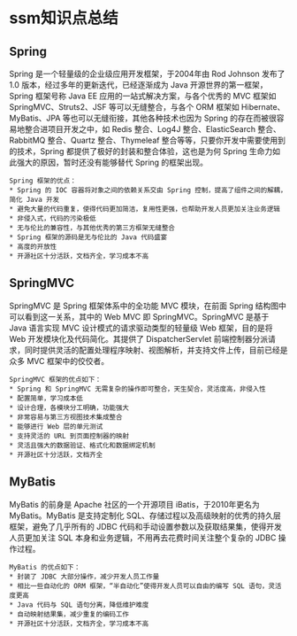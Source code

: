 # ssm知识点总结

## Spring
Spring 是一个轻量级的企业级应用开发框架，于2004年由 Rod Johnson 发布了1.0 版本，经过多年的更新迭代，已经逐渐成为 Java 开源世界的第一框架，Spring 框架号称 Java EE 应用的一站式解决方案，与各个优秀的 MVC 框架如 SpringMVC、Struts2、JSF 等可以无缝整合，与各个 ORM 框架如 Hibernate、MyBatis、JPA 等也可以无缝衔接，其他各种技术也因为 Spring 的存在而被很容易地整合进项目开发之中，如 Redis 整合、Log4J 整合、ElasticSearch 整合、RabbitMQ 整合、Quartz 整合、Thymeleaf 整合等等，只要你开发中需要使用到的技术，Spring 都提供了极好的封装和整合体验，这也是为何 Spring 生命力如此强大的原因，暂时还没有能够替代 Spring 的框架出现。

    Spring 框架的优点：
    * Spring 的 IOC 容器将对象之间的依赖关系交由 Spring 控制，提高了组件之间的解耦，简化 Java 开发
    * 避免大量的代码重复，使得代码更加简洁，复用性更强，也帮助开发人员更加关注业务逻辑
    * 非侵入式，代码的污染极低
    * 无与伦比的兼容性，与其他优秀的第三方框架无缝整合
    * Spring 框架的源码是无与伦比的 Java 代码盛宴
    * 高度的开放性
    * 开源社区十分活跃，文档齐全，学习成本不高

## SpringMVC
SpringMVC 是 Spring 框架体系中的全功能 MVC 模块，在前面 Spring 结构图中可以看到这一关系，其中的 Web MVC 即 SpringMVC。SpringMVC 是基于 Java 语言实现 MVC 设计模式的请求驱动类型的轻量级 Web 框架，目的是将 Web 开发模块化及代码简化。其提供了 DispatcherServlet 前端控制器分派请求，同时提供灵活的配置处理程序映射、视图解析，并支持文件上传，目前已经是众多 MVC 框架中的佼佼者。

    SpringMVC 框架的优点如下：
    * Spring 和 SpringMVC 无需复杂的操作即可整合，天生契合，灵活度高，非侵入性
    * 配置简单，学习成本低
    * 设计合理，各模块分工明确，功能强大
    * 非常容易与第三方视图技术集成整合
    * 能够进行 Web 层的单元测试
    * 支持灵活的 URL 到页面控制器的映射
    * 灵活且强大的数据验证、格式化和数据绑定机制
    * 开源社区十分活跃，文档齐全

## MyBatis
MyBatis 的前身是 Apache 社区的一个开源项目 iBatis，于2010年更名为 MyBatis。MyBatis 是支持定制化 SQL、存储过程以及高级映射的优秀的持久层框架，避免了几乎所有的 JDBC 代码和手动设置参数以及获取结果集，使得开发人员更加关注 SQL 本身和业务逻辑，不用再去花费时间关注整个复杂的 JDBC 操作过程。

    MyBatis 的优点如下：
    * 封装了 JDBC 大部分操作，减少开发人员工作量
    * 相比一些自动化的 ORM 框架，“半自动化”使得开发人员可以自由的编写 SQL 语句，灵活度更高
    * Java 代码与 SQL 语句分离，降低维护难度
    * 自动映射结果集，减少重复的编码工作
    * 开源社区十分活跃，文档齐全，学习成本不高
